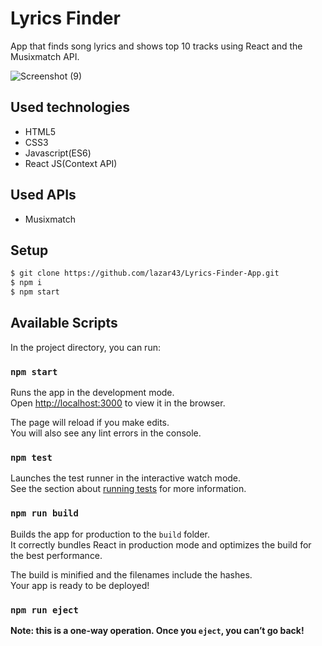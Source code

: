 # Lyrics Finder

App that finds song lyrics and shows top 10 tracks using React and the Musixmatch API.

![Screenshot (9)](https://user-images.githubusercontent.com/44750763/63189310-fa96e880-c063-11e9-9347-fe395f0d8956.png)

## Used technologies

- HTML5
- CSS3
- Javascript(ES6)
- React JS(Context API)

## Used APIs

- Musixmatch

## Setup

```bash
$ git clone https://github.com/lazar43/Lyrics-Finder-App.git
$ npm i
$ npm start
```
## Available Scripts

In the project directory, you can run:

### `npm start`

Runs the app in the development mode.<br>
Open [http://localhost:3000](http://localhost:3000) to view it in the browser.

The page will reload if you make edits.<br>
You will also see any lint errors in the console.

### `npm test`

Launches the test runner in the interactive watch mode.<br>
See the section about [running tests](https://facebook.github.io/create-react-app/docs/running-tests) for more information.

### `npm run build`

Builds the app for production to the `build` folder.<br>
It correctly bundles React in production mode and optimizes the build for the best performance.

The build is minified and the filenames include the hashes.<br>
Your app is ready to be deployed!

### `npm run eject`

**Note: this is a one-way operation. Once you `eject`, you can’t go back!**
